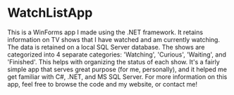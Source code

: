 # WatchListApp

This is a WinForms app I made using the .NET framework. It retains information on TV shows that I have watched and am currently watching. The data is retained on a
local SQL Server database. The shows are categorized into 4 separate categories: 'Watching', 'Curious', 'Waiting', and 'Finished'. This helps with organizing the 
status of each show. It's a fairly simple app that serves great purpose (for me, personally), and it helped me get familiar with C#, .NET, and MS SQL Server. For 
more information on this app, feel free to browse the code and my website, or contact me!
